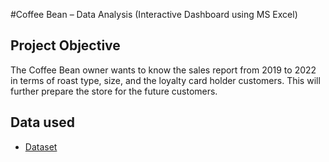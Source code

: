 #Coffee Bean – Data Analysis (Interactive Dashboard using MS Excel)
## Project Objective
The Coffee Bean owner wants to know the sales report from 2019 to 2022 in terms of roast type, size, and the loyalty card holder customers. This will further prepare the store for the future customers.
## Data used
- <a href = "https://github.com/captaindarkcoder/Coffee_Sales_Analysis_Dash_Board/blob/main/coffeeOrdersDataRaw.xlsx">Dataset</a>
